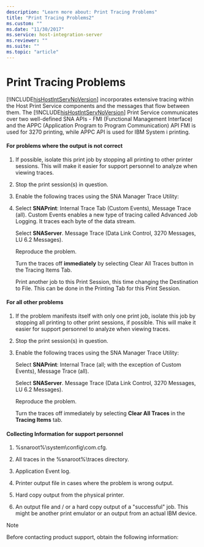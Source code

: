 ```yaml
---
description: "Learn more about: Print Tracing Problems"
title: "Print Tracing Problems2"
ms.custom: ""
ms.date: "11/30/2017"
ms.service: host-integration-server
ms.reviewer: ""
ms.suite: ""
ms.topic: "article"
---
```

# Print Tracing Problems
[!INCLUDE[hisHostIntServNoVersion](../includes/hishostintservnoversion-md.md)] incorporates extensive tracing within the Host Print Service components and the messages that flow between them. The [!INCLUDE[hisHostIntServNoVersion](../includes/hishostintservnoversion-md.md)] Print Service communicates over two well-defined SNA APIs - FMI (Functional Management Interface) and the APPC (Application Program to Program Communication) API FMI is used for 3270 printing, while APPC API is used for IBM System i printing.  
  
#### For problems where the output is not correct  
  
1. If possible, isolate this print job by stopping all printing to other printer sessions. This will make it easier for support personnel to analyze when viewing traces.  
  
2. Stop the print session(s) in question.  
  
3. Enable the following traces using the SNA Manager Trace Utility:  
  
4. Select **SNAPrint**: Internal Trace Tab (Custom Events), Message Trace (all). Custom Events enables a new type of tracing called Advanced Job Logging. It traces each byte of the data stream.  
  
    Select **SNAServer**. Message Trace (Data Link Control, 3270 Messages, LU 6.2 Messages).  
  
    Reproduce the problem.  
  
    Turn the traces off **immediately** by selecting Clear All Traces button in the Tracing Items Tab.  
  
   Print another job to this Print Session, this time changing the Destination to File. This can be done in the Printing Tab for this Print Session.  
  
#### For all other problems  
  
1.  If the problem manifests itself with only one print job, isolate this job by stopping all printing to other print sessions, if possible. This will make it easier for support personnel to analyze when viewing traces.  
  
2.  Stop the print session(s) in question.  
  
3.  Enable the following traces using the SNA Manager Trace Utility:  
  
     Select **SNAPrint**: Internal Trace (all; with the exception of Custom Events), Message Trace (all).  
  
     Select **SNAServer**. Message Trace (Data Link Control, 3270 Messages, LU 6.2 Messages).  
  
     Reproduce the problem.  
  
     Turn the traces off immediately by selecting **Clear All Traces** in the **Tracing Items** tab.  
  
#### Collecting Information for support personnel  
  
1.  %snaroot%\system\config\com.cfg.  
  
2.  All traces in the %snaroot%\traces directory.  
  
3.  Application Event log.  
  
4.  Printer output file in cases where the problem is wrong output.  
  
5.  Hard copy output from the physical printer.  
  
6.  An output file and / or a hard copy output of a "successful" job. This might be another print emulator or an output from an actual IBM device.  
  
> [!NOTE]
>  Before contacting product support, obtain the following information:
